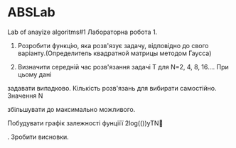 # ABSLab
Lab of anayize algoritms#1
Лабораторна робота 1.

1. Розробити функцію, яка розв&#39;язує задачу, відповідно до свого варіанту.(Определитель квадратной матрицы методом Гаусса)

2. Визначити середній час розв&#39;язання задачі Т для N=2, 4, 8, 16…. При цьому дані

задавати випадково. Кількість розв&#39;язань для вибирати самостійно. Значення N

збільшувати до максимально можливого.

Побудувати графік залежності фунціїї 2log(())yTN

. Зробити висновки.
